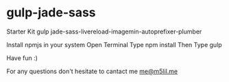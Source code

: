 # gulp-jade-sass
Starter Kit gulp jade-sass-livereload-imagemin-autoprefixer-plumber


Install npmjs in your system
Open Terminal 
Type npm install
Then Type gulp

Have fun :)


For any questions don't hesitate to cantact me me@m5lil.me
